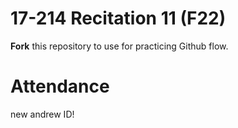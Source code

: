 # 17-214 Recitation 11 (F22)
**Fork** this repository to use for practicing Github flow.

# Attendance
new andrew ID!
